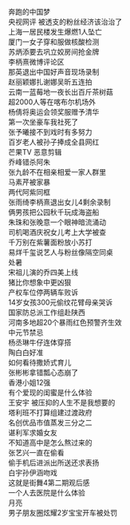 奔跑的中国梦  
央视网评 被透支的粉丝经济该治治了  
上海一居民楼发生爆燃1人坠亡  
厦门一女子穿和服做核酸检测  
苏炳添要去巩立姣房间抢金牌  
李柄熹微博评论区  
那英退出中国好声音现场录制  
赵丽颖娜扎谢娜吴昕五连拍  
云南一蓝莓地一夜长出百斤茶树菇  
超2000人等在喀布尔机场外  
杨倩将奥运会领奖服赠予清华  
第一次坐豪车我社死了  
张予曦接不到戏时有多努力  
百岁老人被孙子捧成全县网红  
芒果TV 恶意剪辑  
乔峰错杀阿朱  
张九龄不在相亲相爱一家人群里  
马素芹被家暴  
两代阿紫同框  
张雨绮李柄熹退出女儿4剩余录制  
俩男孩把公园秋千玩成海盗船  
朱珠和张晚意一个眼神暗流涌动  
司机喝酒庆祝女儿考上大学被查  
千万别在紫薯面粉放小苏打  
易烊千玺说艺人与粉丝像隔空同桌  
处暑  
宋祖儿演的乔四美上线  
猪比你想象中更凶狠  
产权车位停两辆车败诉  
14岁女孩300元偷纹花臂母亲哭诉  
国家防总派工作组赴陕西  
河南多地超20个暴雨红色预警齐生效  
中元节禁忌  
杨丞琳牛仔连体穿搭  
陶白白好准  
如何看待撒娇式育儿  
张彬彬拿错瓢心态崩了  
香港小姐12强  
有个爱现的闺蜜是什么体验  
王安宇 被压抑的人生不是我想要的  
塔利班不打算组建过渡政府  
名创优品市值蒸发三分之二  
谌利军求婚女友  
不知道高中是怎么熬过来的  
张艺兴一直在偷看  
偷手机后进派出所送还求表扬  
白宇孙伊涵吻戏  
这就是街舞4第二期观后感  
一个人去医院是什么体验  
月亮  
男子朋友圈炫耀2岁宝宝开车被处罚  
